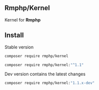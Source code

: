## Rmphp/Kernel

Kernel for **Rmphp**

## Install

Stable version

```bash
composer require rmphp/kernel
```
```bash
composer require rmphp/kernel:"^1.1"
```


Dev version contains the latest changes

```bash
composer require rmphp/kernel:"1.1.x-dev"
```
